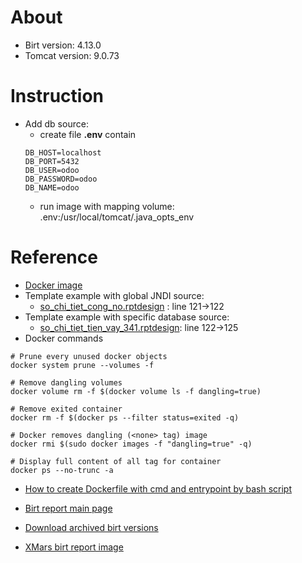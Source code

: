 # About
+ Birt version: 4.13.0
+ Tomcat version: 9.0.73

# Instruction
+ Add db source:
  + create file **.env** contain
  ```pycon
  DB_HOST=localhost
  DB_PORT=5432
  DB_USER=odoo
  DB_PASSWORD=odoo
  DB_NAME=odoo
  ```
  + run image with mapping volume: .env:/usr/local/tomcat/.java_opts_env 

# Reference
+ [Docker image](https://hub.docker.com/r/xmars/birt-report/tags)
+ Template example with global JNDI source:
  - [so_chi_tiet_cong_no.rptdesign](templates/so_chi_tiet_cong_no.rptdesign) : line 121->122
+ Template example with specific database source:
  - [so_chi_tiet_tien_vay_341.rptdesign](templates/so_chi_tiet_tien_vay_341.rptdesign): line 122->125
+ Docker commands
```shell
# Prune every unused docker objects
docker system prune --volumes -f

# Remove dangling volumes
docker volume rm -f $(docker volume ls -f dangling=true)

# Remove exited container
docker rm -f $(docker ps --filter status=exited -q)

# Docker removes dangling (<none> tag) image
docker rmi $(sudo docker images -f "dangling=true" -q)

# Display full content of all tag for container
docker ps --no-trunc -a
```
+ [How to create Dockerfile with cmd and entrypoint by bash script](https://docs.docker.com/engine/reference/builder/#entrypoint)

+ [Birt report main page](https://eclipse.github.io/birt-website/)
+ [Download archived birt versions](https://archive.eclipse.org/birt/downloads/drops/)
+ [XMars birt report image](https://hub.docker.com/r/xmars/birt-report/tags)
